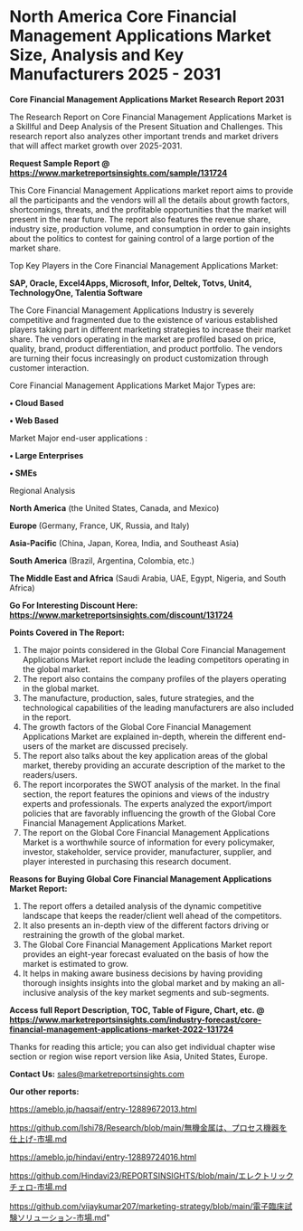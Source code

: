 # North America Core Financial Management Applications Market Size, Analysis and Key Manufacturers 2025 - 2031

<strong>Core Financial Management Applications Market Research Report 2031</strong>

The Research Report on Core Financial Management Applications Market is a Skillful and Deep Analysis of the Present Situation and Challenges. This research report also analyzes other important trends and market drivers that will affect market growth over 2025-2031.

<strong>Request Sample Report @ <a href=https://www.marketreportsinsights.com/sample/131724>https://www.marketreportsinsights.com/sample/131724</a></strong>

This Core Financial Management Applications market report aims to provide all the participants and the vendors will all the details about growth factors, shortcomings, threats, and the profitable opportunities that the market will present in the near future. The report also features the revenue share, industry size, production volume, and consumption in order to gain insights about the politics to contest for gaining control of a large portion of the market share.

Top Key Players in the Core Financial Management Applications Market:

<strong>SAP, Oracle, Excel4Apps, Microsoft, Infor, Deltek, Totvs, Unit4, TechnologyOne, Talentia Software</strong>

The Core Financial Management Applications Industry is severely competitive and fragmented due to the existence of various established players taking part in different marketing strategies to increase their market share. The vendors operating in the market are profiled based on price, quality, brand, product differentiation, and product portfolio. The vendors are turning their focus increasingly on product customization through customer interaction.

Core Financial Management Applications Market Major Types are:

<strong>• Cloud Based

• Web Based</strong>

Market Major end-user applications :

<strong>• Large Enterprises

• SMEs</strong>

Regional Analysis

</u><strong><b>North America</b></strong> (the United States, Canada, and Mexico)

<strong><b>Europe </b></strong>(Germany, France, UK, Russia, and Italy)

<strong><b>Asia-Pacific</b></strong> (China, Japan, Korea, India, and Southeast Asia)

<strong><b>South America</b></strong> (Brazil, Argentina, Colombia, etc.)

<strong><b>The Middle East and Africa</b></strong> (Saudi Arabia, UAE, Egypt, Nigeria, and South Africa)

<strong>Go For Interesting Discount Here: <a href=https://www.marketreportsinsights.com/discount/131724>https://www.marketreportsinsights.com/discount/131724</a></strong>

<strong>Points Covered in The Report:</strong>
<ol>
  <li>The major points considered in the Global Core Financial Management Applications Market report include the leading competitors operating in the global market.</li>
  <li>The report also contains the company profiles of the players operating in the global market.</li>
  <li>The manufacture, production, sales, future strategies, and the technological capabilities of the leading manufacturers are also included in the report.</li>
  <li>The growth factors of the Global Core Financial Management Applications Market are explained in-depth, wherein the different end-users of the market are discussed precisely.</li>
  <li>The report also talks about the key application areas of the global market, thereby providing an accurate description of the market to the readers/users.</li>
  <li>The report incorporates the SWOT analysis of the market. In the final section, the report features the opinions and views of the industry experts and professionals. The experts analyzed the export/import policies that are favorably influencing the growth of the Global Core Financial Management Applications Market.</li>
  <li>The report on the Global Core Financial Management Applications Market is a worthwhile source of information for every policymaker, investor, stakeholder, service provider, manufacturer, supplier, and player interested in purchasing this research document.</li>
</ol>
<strong>Reasons for Buying Global Core Financial Management Applications Market Report:</strong>

<ol>
  <li>The report offers a detailed analysis of the dynamic competitive landscape that keeps the reader/client well ahead of the competitors.</li>
  <li>It also presents an in-depth view of the different factors driving or restraining the growth of the global market.</li>
  <li>The Global Core Financial Management Applications Market report provides an eight-year forecast evaluated on the basis of how the market is estimated to grow.</li>
  <li>It helps in making aware business decisions by having providing thorough insights insights into the global market and by making an all-inclusive analysis of the key market segments and sub-segments.</li>
</ol>
<strong>Access full Report Description, TOC, Table of Figure, Chart, etc. @ <a href=https://www.marketreportsinsights.com/industry-forecast/core-financial-management-applications-market-2022-131724>https://www.marketreportsinsights.com/industry-forecast/core-financial-management-applications-market-2022-131724</a></strong>


Thanks for reading this article; you can also get individual chapter wise section or region wise report version like Asia, United States, Europe.

<strong>Contact Us:</strong>
sales@marketreportsinsights.com

<strong>Our other reports:</strong>

<a href=https://ameblo.jp/haqsaif/entry-12889672013.html>https://ameblo.jp/haqsaif/entry-12889672013.html</a>

<a href=https://github.com/Ishi78/Research/blob/main/無機金属は、プロセス機器を仕上げ-市場.md>https://github.com/Ishi78/Research/blob/main/無機金属は、プロセス機器を仕上げ-市場.md</a>

<a href=https://ameblo.jp/hindavi/entry-12889724016.html>https://ameblo.jp/hindavi/entry-12889724016.html</a>

<a href=https://github.com/Hindavi23/REPORTSINSIGHTS/blob/main/エレクトリックチェロ-市場.md>https://github.com/Hindavi23/REPORTSINSIGHTS/blob/main/エレクトリックチェロ-市場.md</a>

<a href=https://github.com/vijaykumar207/marketing-strategy/blob/main/電子臨床試験ソリューション-市場.md>https://github.com/vijaykumar207/marketing-strategy/blob/main/電子臨床試験ソリューション-市場.md</a>"
